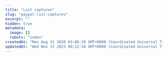 ```yaml
---
title: "List captures"
slug: "paypal-list-captures"
excerpt: ""
hidden: true
metadata: 
  image: []
  robots: "index"
createdAt: "Mon Aug 31 2020 03:08:39 GMT+0000 (Coordinated Universal Time)"
updatedAt: "Wed Nov 15 2023 00:22:34 GMT+0000 (Coordinated Universal Time)"
---
```

